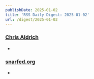```yaml
---
publishDate: 2025-01-02
title: 'RSS Daily Digest: 2025-01-02'
url: /digest/2025-01-02
---
```


### [Chris Aldrich](https://boffosocko.com/)

  * [](https://boffosocko.com/2025/01/01/solari-typewriter-accessory/)
  
### [snarfed.org](https://snarfed.org/)

  * [](https://snarfed.org/2025-01-01_54453)
  
